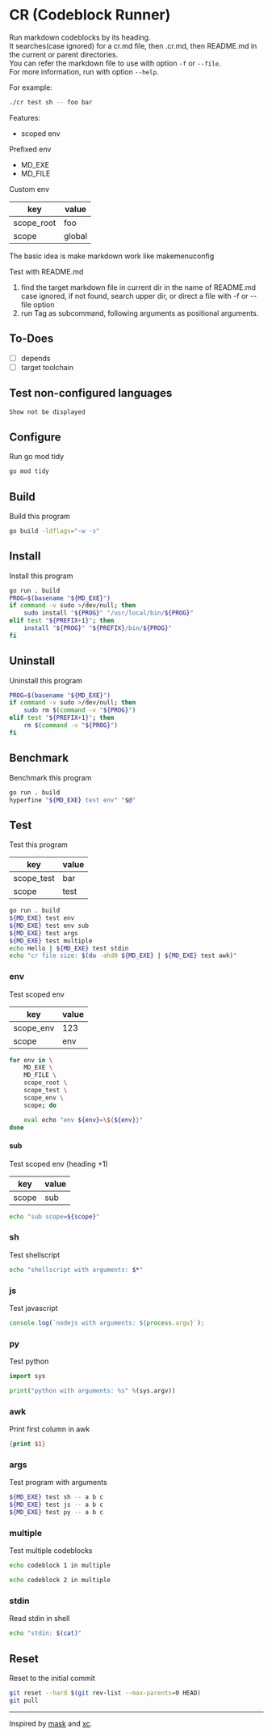 # CR (Codeblock Runner)

Run markdown codeblocks by its heading.  
It searches(case ignored) for a cr.md file, then .cr.md, then README.md in the current or parent directories.  
You can refer the markdown file to use with option `-f` or `--file`.  
For more information, run with option `--help`.

For example:

```sh
./cr test sh -- foo bar
```

Features:

- scoped env

Prefixed env

- MD_EXE
- MD_FILE

Custom env

| key        | value  |
| ---------- | ------ |
| scope_root | foo    |
| scope      | global |

The basic idea is make markdown work like makemenuconfig

Test with README.md

1. find the target markdown file in current dir in the name of README.md case ignored, if not found, search upper dir, or direct a file with -f or --file option
2. run Tag as subcommand, following arguments as positional arguments.

## To-Does

- [ ] depends
- [ ] target toolchain

## Test non-configured languages

```txt
Show not be displayed
```

## Configure

Run go mod tidy

```sh
go mod tidy
```

## Build

Build this program

```sh
go build -ldflags="-w -s"
```

## Install

Install this program

```sh
go run . build
PROG=$(basename "${MD_EXE}")
if command -v sudo >/dev/null; then
    sudo install "${PROG}" "/usr/local/bin/${PROG}"
elif test "${PREFIX+1}"; then
    install "${PROG}" "${PREFIX}/bin/${PROG}"
fi
```

## Uninstall

Uninstall this program

```sh
PROG=$(basename "${MD_EXE}")
if command -v sudo >/dev/null; then
    sudo rm $(command -v "${PROG}")
elif test "${PREFIX+1}"; then
    rm $(command -v "${PROG}")
fi
```

## Benchmark

Benchmark this program

```sh
go run . build
hyperfine "${MD_EXE} test env" "$@"
```

## Test

Test this program

| key        | value |
| ---------- | ----- |
| scope_test | bar   |
| scope      | test  |

```sh
go run . build
${MD_EXE} test env
${MD_EXE} test env sub
${MD_EXE} test args
${MD_EXE} test multiple
echo Hello | ${MD_EXE} test stdin
echo "cr file size: $(du -ahd0 ${MD_EXE} | ${MD_EXE} test awk)"
```

### env

Test scoped env

| key       | value |
| --------- | ----- |
| scope_env | 123   |
| scope     | env   |

```sh
for env in \
    MD_EXE \
    MD_FILE \
    scope_root \
    scope_test \
    scope_env \
    scope; do

    eval echo "env ${env}=\${${env}}"
done
```

#### sub

Test scoped env (heading +1)

| key   | value |
| ----- | ----- |
| scope | sub   |

```sh
echo "sub scope=${scope}"
```

### sh

Test shellscript

```sh
echo "shellscript with arguments: $*"
```

### js

Test javascript

```js
console.log(`nodejs with arguments: ${process.argv}`);
```

### py

Test python

```python
import sys

print("python with arguments: %s" %(sys.argv))
```

### awk

Print first column in awk

```awk
{print $1}
```

### args

Test program with arguments

```sh
${MD_EXE} test sh -- a b c
${MD_EXE} test js -- a b c
${MD_EXE} test py -- a b c
```

### multiple

Test multiple codeblocks

```sh
echo codeblock 1 in multiple
```

```sh
echo codeblock 2 in multiple
```

### stdin

Read stdin in shell

```sh
echo "stdin: $(cat)"
```

## Reset

Reset to the initial commit

```sh
git reset --hard $(git rev-list --max-parents=0 HEAD)
git pull
```

---

Inspired by [mask](https://github.com/jacobdeichert/mask) and [xc](https://github.com/joerdav/xc).
